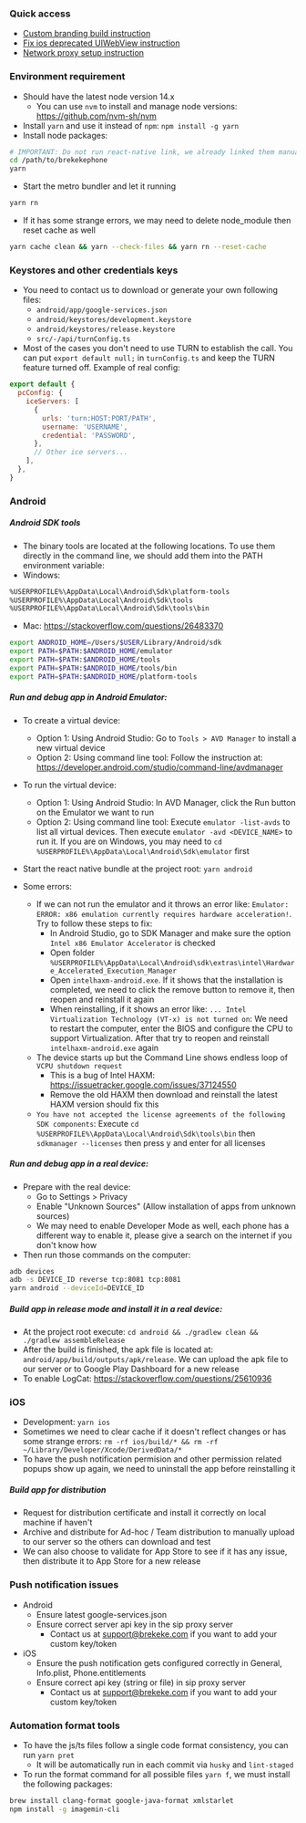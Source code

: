 ### Quick access

- [Custom branding build instruction](./doc/custom-branding-instruction.md)
- [Fix ios deprecated UIWebView instruction](./doc/fix-webview-ios-instruction.md)
- [Network proxy setup instruction](./doc/network-proxy-setup-instruction.md)

### Environment requirement

- Should have the latest node version 14.x
  - You can use `nvm` to install and manage node versions: https://github.com/nvm-sh/nvm
- Install `yarn` and use it instead of `npm`: `npm install -g yarn`
- Install node packages:

```sh
# IMPORTANT: Do not run react-native link, we already linked them manually because the automation link has issues sometimes
cd /path/to/brekekephone
yarn
```

- Start the metro bundler and let it running

```sh
yarn rn
```

- If it has some strange errors, we may need to delete node_module then reset cache as well

```sh
yarn cache clean && yarn --check-files && yarn rn --reset-cache
```

### Keystores and other credentials keys

- You need to contact us to download or generate your own following files:
  - `android/app/google-services.json`
  - `android/keystores/development.keystore`
  - `android/keystores/release.keystore`
  - `src/-/api/turnConfig.ts`
- Most of the cases you don't need to use TURN to establish the call. You can put `export default null;` in `turnConfig.ts` and keep the TURN feature turned off. Example of real config:

```js
export default {
  pcConfig: {
    iceServers: [
      {
        urls: 'turn:HOST:PORT/PATH',
        username: 'USERNAME',
        credential: 'PASSWORD',
      },
      // Other ice servers...
    ],
  },
}
```

### Android

##### Android SDK tools

- The binary tools are located at the following locations. To use them directly in the command line, we should add them into the PATH environment variable:
- Windows:

```sh
%USERPROFILE%\AppData\Local\Android\Sdk\platform-tools
%USERPROFILE%\AppData\Local\Android\Sdk\tools
%USERPROFILE%\AppData\Local\Android\Sdk\tools\bin
```

- Mac: https://stackoverflow.com/questions/26483370

```sh
export ANDROID_HOME=/Users/$USER/Library/Android/sdk
export PATH=$PATH:$ANDROID_HOME/emulator
export PATH=$PATH:$ANDROID_HOME/tools
export PATH=$PATH:$ANDROID_HOME/tools/bin
export PATH=$PATH:$ANDROID_HOME/platform-tools
```

##### Run and debug app in Android Emulator:

- To create a virtual device:
  - Option 1: Using Android Studio: Go to `Tools > AVD Manager` to install a new virtual device
  - Option 2: Using command line tool: Follow the instruction at: https://developer.android.com/studio/command-line/avdmanager
- To run the virtual device:
  - Option 1: Using Android Studio: In AVD Manager, click the Run button on the Emulator we want to run
  - Option 2: Using command line tool: Execute `emulator -list-avds` to list all virtual devices. Then execute `emulator -avd <DEVICE_NAME>` to run it. If you are on Windows, you may need to `cd %USERPROFILE%\AppData\Local\Android\Sdk\emulator` first
- Start the react native bundle at the project root: `yarn android`

- Some errors:
  - If we can not run the emulator and it throws an error like: `Emulator: ERROR: x86 emulation currently requires hardware acceleration!`. Try to follow these steps to fix:
    - In Android Studio, go to SDK Manager and make sure the option `Intel x86 Emulator Accelerator` is checked
    - Open folder `%USERPROFILE%\AppData\Local\Android\sdk\extras\intel\Hardware_Accelerated_Execution_Manager`
    - Open `intelhaxm-android.exe`. If it shows that the installation is completed, we need to click the remove button to remove it, then reopen and reinstall it again
    - When reinstalling, if it shows an error like: `... Intel Virtualization Technology (VT-x) is not turned on`: We need to restart the computer, enter the BIOS and configure the CPU to support Virtualization. After that try to reopen and reinstall `intelhaxm-android.exe` again
  - The device starts up but the Command Line shows endless loop of `VCPU shutdown request`
    - This is a bug of Intel HAXM: https://issuetracker.google.com/issues/37124550
    - Remove the old HAXM then download and reinstall the latest HAXM version should fix this
  - `You have not accepted the license agreements of the following SDK components`: Execute `cd %USERPROFILE%\AppData\Local\Android\Sdk\tools\bin` then `sdkmanager --licenses` then press y and enter for all licenses

##### Run and debug app in a real device:

- Prepare with the real device:
  - Go to Settings > Privacy
  - Enable "Unknown Sources" (Allow installation of apps from unknown sources)
  - We may need to enable Developer Mode as well, each phone has a different way to enable it, please give a search on the internet if you don't know how
- Then run those commands on the computer:

```sh
adb devices
adb -s DEVICE_ID reverse tcp:8081 tcp:8081
yarn android --deviceId=DEVICE_ID
```

##### Build app in release mode and install it in a real device:

- At the project root execute: `cd android && ./gradlew clean && ./gradlew assembleRelease`
- After the build is finished, the apk file is located at: `android/app/build/outputs/apk/release`. We can upload the apk file to our server or to Google Play Dashboard for a new release
- To enable LogCat: https://stackoverflow.com/questions/25610936

### iOS

- Development: `yarn ios`
- Sometimes we need to clear cache if it doesn't reflect changes or has some strange errors: `rm -rf ios/build/* && rm -rf ~/Library/Developer/Xcode/DerivedData/*`
- To have the push notification permision and other permission related popups show up again, we need to uninstall the app before reinstalling it

##### Build app for distribution

- Request for distribution certificate and install it correctly on local machine if haven't
- Archive and distribute for Ad-hoc / Team distribution to manually upload to our server so the others can download and test
- We can also choose to validate for App Store to see if it has any issue, then distribute it to App Store for a new release

### Push notification issues

- Android
  - Ensure latest google-services.json
  - Ensure correct server api key in the sip proxy server
    - Contact us at support@brekeke.com if you want to add your custom key/token
- iOS
  - Ensure the push notification gets configured correctly in General, Info.plist, Phone.entitlements
  - Ensure correct api key (string or file) in sip proxy server
    - Contact us at support@brekeke.com if you want to add your custom key/token

### Automation format tools

- To have the js/ts files follow a single code format consistency, you can run `yarn pret`
  - It will be automatically run in each commit via `husky` and `lint-staged`
- To run the format command for all possible files `yarn f`, we must install the following packages:

```sh
brew install clang-format google-java-format xmlstarlet
npm install -g imagemin-cli
```

